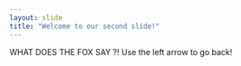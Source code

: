 ```yaml
---
layout: slide
title: "Welcome to our second slide!"
---
```

WHAT DOES THE FOX SAY ?!
Use the left arrow to go back!
